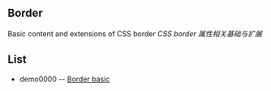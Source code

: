 ## Border
Basic content and extensions of CSS border
*CSS border 属性相关基础与扩展*


## List
* demo0000 -- [Border basic](https://codepen.io/chriscoyier/pen/owBwKM)